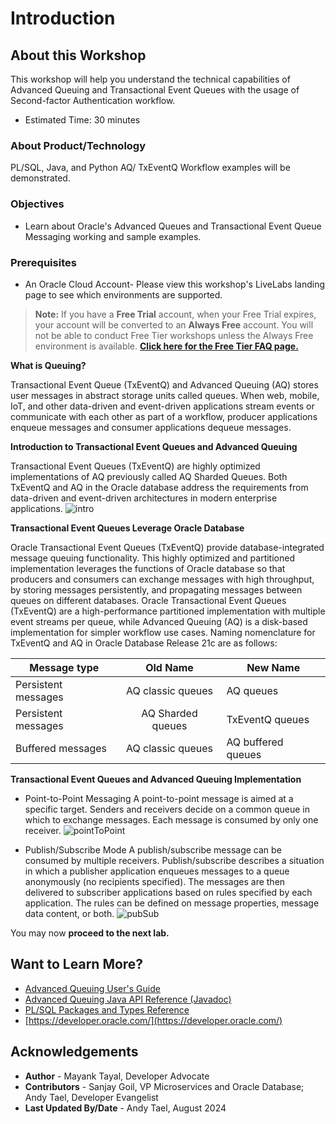 # Introduction

## About this Workshop

This workshop will help you understand the technical capabilities of Advanced Queuing and Transactional Event Queues with the usage of Second-factor Authentication workflow. 

- Estimated Time: 30 minutes

### About Product/Technology

PL/SQL, Java, and Python AQ/ TxEventQ Workflow examples will be demonstrated.

### Objectives

- Learn about Oracle's Advanced Queues and Transactional Event Queue Messaging working and sample examples.

### Prerequisites

- An Oracle Cloud Account- Please view this workshop's LiveLabs landing page to see which environments are supported.

>**Note:** If you have a **Free Trial** account, when your Free Trial expires, your account will be converted to an **Always Free** account. You will not be able to conduct Free Tier workshops unless the Always Free environment is available.
**[Click here for the Free Tier FAQ page.](https://www.oracle.com/cloud/free/faq.html)**

**What is Queuing?**

Transactional Event Queue (TxEventQ) and Advanced Queuing (AQ) stores user messages in abstract storage units called queues. When web, mobile, IoT, and other data-driven and event-driven applications stream events or communicate with each other as part of a workflow, producer applications enqueue messages and consumer applications dequeue messages.

**Introduction to Transactional Event Queues and Advanced Queuing**

Transactional Event Queues (TxEventQ) are highly optimized implementations of AQ previously called AQ Sharded Queues. Both TxEventQ and AQ in the Oracle database address the requirements from data-driven and event-driven architectures in modern enterprise applications.
 ![intro](./images/intro.gif " ")

**Transactional Event Queues Leverage Oracle Database**

Oracle Transactional Event Queues (TxEventQ) provide database-integrated message queuing functionality. This highly optimized and partitioned implementation leverages the functions of Oracle database so that producers and consumers can exchange messages with high throughput, by storing messages persistently, and propagating messages between queues on different databases.
Oracle Transactional Event Queues (TxEventQ) are a high-performance partitioned implementation with multiple event streams per queue, while Advanced Queuing (AQ) is a disk-based implementation for simpler workflow use cases. Naming nomenclature for TxEventQ and AQ in Oracle Database Release 21c are as follows:

| Message type        | Old Name          | New Name           |
|---------------------|:-----------------:|--------------------|
| Persistent messages | AQ classic queues | AQ queues          |
| Persistent messages | AQ Sharded queues | TxEventQ queues         |
| Buffered messages   | AQ classic queues | AQ buffered queues |

**Transactional Event Queues and Advanced Queuing Implementation**

- Point-to-Point Messaging
    A point-to-point message is aimed at a specific target. Senders and receivers decide on a common queue in which to exchange messages. Each message is consumed by only one receiver.
    ![pointToPoint](./images/point-to-point.gif " ")

- Publish/Subscribe Mode
    A publish/subscribe message can be consumed by multiple receivers. Publish/subscribe describes a situation in which a publisher application enqueues messages to a queue anonymously (no recipients specified). The messages are then delivered to subscriber applications based on rules specified by each application. The rules can be defined on message properties, message data content, or both.
    ![pubSub](./images/pub-sub.gif " ")

You may now **proceed to the next lab.**

## Want to Learn More?

- [Advanced Queuing User's Guide](https://docs.oracle.com/en/database/oracle/oracle-database/19/adque/)
- [Advanced Queuing Java API Reference (Javadoc)](https://docs.oracle.com/en/database/oracle/oracle-database/19/jajms/)
- [PL/SQL Packages and Types Reference](https://docs.oracle.com/en/database/oracle/oracle-database/19/arpls/)
- [https://developer.oracle.com/](https://developer.oracle.com/)

## Acknowledgements

- **Author** - Mayank Tayal, Developer Advocate
- **Contributors** - Sanjay Goil, VP Microservices and Oracle Database; Andy Tael, Developer Evangelist
- **Last Updated By/Date** - Andy Tael, August 2024